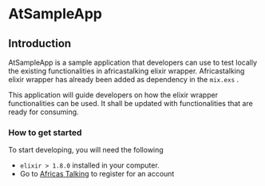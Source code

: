 # AtSampleApp

## Introduction

AtSampleApp is a sample application that developers can use to test locally the existing functionalities in africastalking elixir wrapper. Africastalking elixir wrapper has already been added as dependency in the `mix.exs` .

This application will guide developers on how the elixir wrapper functionalities can be used. It shall be updated with functionalities that are ready for consuming. 


### How to get started 
To start developing, you will need the following
 -  `elixir > 1.8.0` installed in your computer.
 - Go to [Africas Talking](https://account.africastalking.com/auth/register) to register for an account
 
